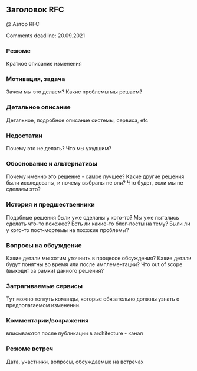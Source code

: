 ## Заголовок RFC 

@ Автор RFC

Comments deadline: 20.09.2021

### Резюме
Краткое описание изменения

### Мотивация, задача

Зачем мы это делаем? Какие проблемы мы решаем?

### Детальное описание

Детальное, подробное описание системы, сервиса, etc

### Недостатки

Почему это не делать? Что мы ухудшим?

### Обоснование и альтернативы

Почему именно это решение - самое лучшее?
Какие другие решения были исследованы, и почему выбраны не они?
Что будет, если мы не сделаем это?

### История и предшественники

Подобные решения были уже сделаны у кого-то? Мы уже пытались сделать что-то похожее?
Есть ли какие-то блог-посты на тему? Были ли у кого-то пост-мортемы на похожие проблемы?

### Вопросы на обсуждение

Какие детали мы хотим уточнить в процессе обсуждения?
Какие детали будут понятны во время или после имплементации?
Что out of scope (выходит за рамки) данного решения?

### Затрагиваемые сервисы

Тут можно тегнуть команды, которые обязательно должны узнать о предполагаемом изменении.

### Комментарии/возражения 

вписываются после публикации в architecture - канал


### Резюме встреч

Дата, участники, вопросы, обсуждаемые на встречах
